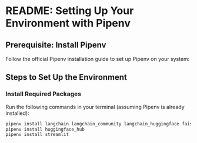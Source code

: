 # README: Setting Up Your Environment with Pipenv

## Prerequisite: Install Pipenv
Follow the official Pipenv installation guide to set up Pipenv on your system:  


## Steps to Set Up the Environment

### Install Required Packages
Run the following commands in your terminal (assuming Pipenv is already installed):

```bash
pipenv install langchain langchain_community langchain_huggingface faiss-cpu pypdf
pipenv install huggingface_hub
pipenv install streamlit



